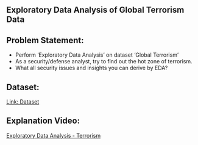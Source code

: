 
## Exploratory Data Analysis of Global Terrorism Data<br>

## Problem Statement:
- Perform ‘Exploratory Data Analysis’ on dataset ‘Global Terrorism’ <br>
- As a security/defense analyst, try to find out the hot zone of terrorism.<br>
- What all security issues and insights you can derive by EDA?<br>

## Dataset:
[Link: Dataset](https://drive.google.com/file/d/1luTU7xBvI7QAGPbQMxEHcgKUi9d6UeP_/view)<br>


## Explanation Video:<br>
<a href="">Exploratory Data Analysis - Terrorism</a>


